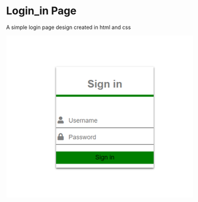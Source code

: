 Login_in Page
==============

A simple login page design created in html and css

![](images/loginimage.png)